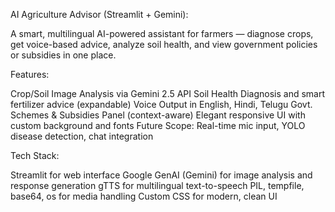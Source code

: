AI Agriculture Advisor (Streamlit + Gemini):

A smart, multilingual AI-powered assistant for farmers — diagnose crops, get voice-based advice, analyze soil health, and view government policies or subsidies in one place.

Features:

Crop/Soil Image Analysis via Gemini 2.5 API
Soil Health Diagnosis and smart fertilizer advice (expandable)
Voice Output in English, Hindi, Telugu
Govt. Schemes & Subsidies Panel (context-aware)
Elegant responsive UI with custom background and fonts
Future Scope: Real-time mic input, YOLO disease detection, chat integration

Tech Stack:

Streamlit for web interface
Google GenAI (Gemini) for image analysis and response generation
gTTS for multilingual text-to-speech
PIL, tempfile, base64, os for media handling
Custom CSS for modern, clean UI 
